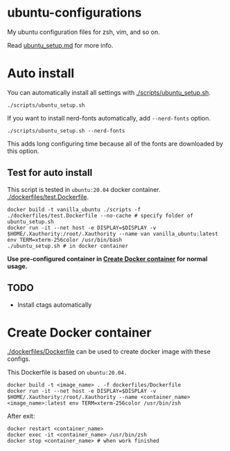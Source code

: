 # ubuntu-configurations
My ubuntu configuration files for zsh, vim, and so on.

Read [ubuntu_setup.md](./ubuntu_setup.md) for more info.

# Auto install

You can automatically install all settings with [./scripts/ubuntu_setup.sh](./scripts/ubuntu_setup.sh).

```
./scripts/ubuntu_setup.sh
```

If you want to install nerd-fonts automatically, add `--nerd-fonts` option.

```
./scripts/ubuntu_setup.sh --nerd-fonts
```

This adds long configuring time because all of the fonts are downloaded by this option.


## Test for auto install
This script is tested in `ubuntu:20.04` docker container. [./dockerfiles/test.Dockerfile](./dockerfiles/test.Dockerfile).

```
docker build -t vanilla_ubuntu ./scripts -f ./dockerfiles/test.Dockerfile --no-cache # specify folder of ubuntu_setup.sh
docker run -it --net host -e DISPLAY=$DISPLAY -v $HOME/.Xauthority:/root/.Xauthority --name van vanilla_ubuntu:latest env TERM=xterm-256color /usr/bin/bash
./ubuntu_setup.sh # in docker container
```

**Use pre-configured container in [Create Docker container](#create-docker-container) for normal usage.**

## TODO
- Install ctags automatically

<a id="create-docker-container"></a>
# Create Docker container

[./dockerfiles/Dockerfile](./dockerfiles/Dockerfile) can be used to create docker image with these configs.

This Dockerfile is based on `ubuntu:20.04.`

```
docker build -t <image_name> . -f dockerfiles/Dockerfile
docker run -it --net host -e DISPLAY=$DISPLAY -v $HOME/.Xauthority:/root/.Xauthority --name <container_name> <image_name>:latest env TERM=xterm-256color /usr/bin/zsh
```

After exit:
```
docker restart <container_name>
docker exec -it <container_name> /usr/bin/zsh
docker stop <container_name> # when work finished
```
